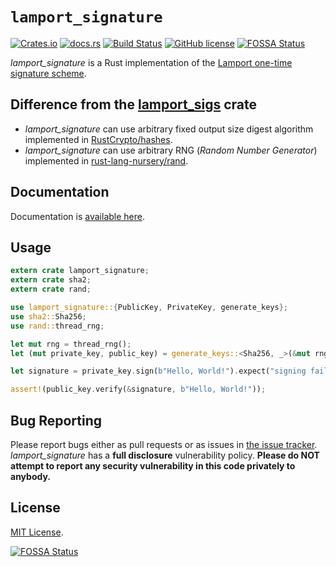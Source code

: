 # `lamport_signature`

[![Crates.io](https://img.shields.io/crates/v/lamport_signature.svg)](https://crates.io/crates/lamport_signature)
[![docs.rs](https://docs.rs/lamport_signature/badge.svg)](https://docs.rs/lamport_signature)
[![Build Status](https://travis-ci.org/moriturus/lamport_signature.svg?branch=master)](https://travis-ci.org/moriturus/lamport_signature)
[![GitHub license](https://img.shields.io/github/license/moriturus/lamport_signature.svg)](https://github.com/moriturus/lamport_signature/blob/master/LICENSE)
[![FOSSA Status](https://app.fossa.io/api/projects/git%2Bgithub.com%2Fmoriturus%2Flamport_signature.svg?type=shield)](https://app.fossa.io/projects/git%2Bgithub.com%2Fmoriturus%2Flamport_signature?ref=badge_shield)

*lamport_signature* is a Rust implementation of the [Lamport one-time signature scheme](https://en.wikipedia.org/wiki/Lamport_signature).

## Difference from the [lamport_sigs](https://github.com/SpinResearch/lamport_sigs.rs) crate

- *lamport_signature* can use arbitrary fixed output size digest algorithm implemented in [RustCrypto/hashes](https://github.com/RustCrypto/hashes).
- *lamport_signature* can use arbitrary RNG (*Random Number Generator*) implemented in [rust-lang-nursery/rand](https://github.com/rust-lang-nursery/rand).

## Documentation

Documentation is [available here](https://docs.rs/lamport_signature).

## Usage

```rust
extern crate lamport_signature;
extern crate sha2;
extern crate rand;

use lamport_signature::{PublicKey, PrivateKey, generate_keys};
use sha2::Sha256;
use rand::thread_rng;

let mut rng = thread_rng();
let (mut private_key, public_key) = generate_keys::<Sha256, _>(&mut rng);

let signature = private_key.sign(b"Hello, World!").expect("signing failed");

assert!(public_key.verify(&signature, b"Hello, World!"));
```

## Bug Reporting

Please report bugs either as pull requests or as issues in [the issue
tracker](https://github.com/moriturus/lamport_signature). *lamport_signature* has a
**full disclosure** vulnerability policy. **Please do NOT attempt to report
any security vulnerability in this code privately to anybody.**

## License

[MIT License](LICENSE).

[![FOSSA Status](https://app.fossa.io/api/projects/git%2Bgithub.com%2Fmoriturus%2Flamport_signature.svg?type=large)](https://app.fossa.io/projects/git%2Bgithub.com%2Fmoriturus%2Flamport_signature?ref=badge_large)